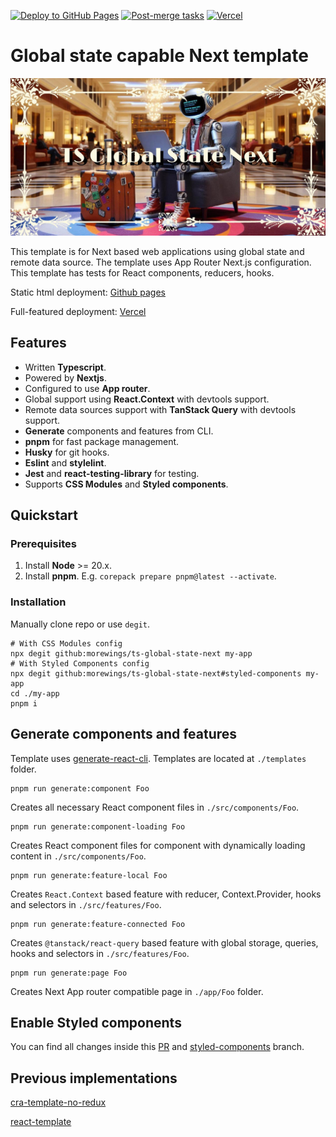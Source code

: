 [![Deploy to GitHub Pages](https://github.com/morewings/ts-global-state-next/actions/workflows/pages.yml/badge.svg)](https://github.com/morewings/ts-global-state-next/actions/workflows/pages.yml)
[![Post-merge tasks](https://github.com/morewings/ts-global-state-next/actions/workflows/merge-jobs.yml/badge.svg)](https://github.com/morewings/ts-global-state-next/actions/workflows/merge-jobs.yml)
[![Vercel](https://vercelbadge.vercel.app/api/morewings/ts-global-state-next)](https://vercel.com/dima-vyshniakovs-projects/ts-global-state-next)

# Global state capable Next template

[![TS Redux Next](./design/github.jpg)](#)

This template is for Next based web applications using global state and remote data source. The template uses App Router Next.js configuration. This template has tests for React components, reducers, hooks.

Static html deployment: [Github pages](https://morewings.github.io/ts-global-state-next/)

Full-featured deployment: [Vercel](https://ts-global-state-next.vercel.app/)

## Features

- Written **Typescript**.
- Powered by **Nextjs**.
- Configured to use **App router**.
- Global support using **React.Context** with devtools support.
- Remote data sources support with **TanStack Query** with devtools support.
- **Generate** components and features from CLI.
- **pnpm** for fast package management.
- **Husky** for git hooks.
- **Eslint** and **stylelint**.
- **Jest** and **react-testing-library** for testing.
- Supports **CSS Modules** and **Styled components**.

## Quickstart

### Prerequisites

1. Install **Node** >= 20.x.
2. Install **pnpm**. E.g. `corepack prepare pnpm@latest --activate`.


### Installation

Manually clone repo or use `degit`.

```shell script
# With CSS Modules config
npx degit github:morewings/ts-global-state-next my-app
# With Styled Components config
npx degit github:morewings/ts-global-state-next#styled-components my-app
cd ./my-app
pnpm i
```

## Generate components and features

Template uses [generate-react-cli](https://www.npmjs.com/package/generate-react-cli). Templates are located at `./templates` folder.

```shell script
pnpm run generate:component Foo
```

Creates all necessary React component files in `./src/components/Foo`. 

```shell script
pnpm run generate:component-loading Foo
```

Creates React component files for component with dynamically loading content in `./src/components/Foo`. 

```shell script
pnpm run generate:feature-local Foo
```

Creates `React.Context` based feature with reducer, Context.Provider, hooks and selectors in `./src/features/Foo`. 

```shell script
pnpm run generate:feature-connected Foo
```

Creates `@tanstack/react-query` based feature with global storage, queries, hooks and selectors in `./src/features/Foo`.

```shell script
pnpm run generate:page Foo
```

Creates Next App router compatible page in `./app/Foo` folder.

## Enable Styled components

You can find all changes inside this [PR](https://github.com/morewings/ts-global-state-next/pull/40) and [styled-components](https://github.com/morewings/ts-global-state-next/tree/styled-components) branch.

## Previous implementations

[cra-template-no-redux](https://github.com/morewings/cra-template-no-redux)

[react-template](https://github.com/morewings/react-template)

